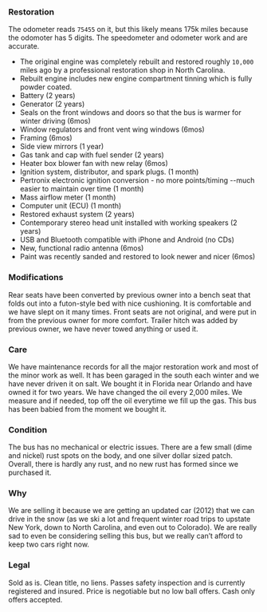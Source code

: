---
---

### Restoration ###

The odometer reads `75455` on it, but this likely means 175k miles because the odomoter has 5 digits. The speedometer and odometer work and are accurate.

* The original engine was completely rebuilt and restored roughly `10,000` miles ago by a professional restoration shop in North Carolina.
* Rebuilt engine includes new engine compartment tinning which is fully powder coated.
* Battery (2 years)
* Generator (2 years)
* Seals on the front windows and doors so that the bus is warmer for winter driving (6mos)
* Window regulators and front vent wing windows (6mos)
* Framing (6mos)
* Side view mirrors (1 year)
* Gas tank and cap with fuel sender (2 years)
* Heater box blower fan with new relay (6mos)
* Ignition system, distributor, and spark plugs. (1 month)
* Pertronix electronic ignition conversion - no more points/timing --much easier to maintain over time (1 month)
* Mass airflow meter (1 month)
* Computer unit (ECU) (1 month)
* Restored exhaust system (2 years)
* Contemporary stereo head unit installed with working speakers (2 years)
* USB and Bluetooth compatible with iPhone and Android (no CDs) 
* New, functional radio antenna (6mos)
* Paint was recently sanded and restored to look newer and nicer (6mos)

### Modifications ###
Rear seats have been converted by previous owner into a bench seat that folds out into a futon-style bed with nice cushioning. It is comfortable and we have slept on it many times. Front seats are not original, and were put in from the previous owner for more comfort. Trailer hitch was added by previous owner, we have never towed anything or used it.

### Care ###
We have maintenance records for all the major restoration work and most of the minor work as well. It has been garaged in the south each winter and we have never driven it on salt. We bought it in Florida near Orlando and have owned it for two years. We have changed the oil every 2,000 miles. We measure and if needed, top off the oil everytime we fill up the gas. This bus has been babied from the moment we bought it.

### Condition ###
The bus has no mechanical or electric issues. There are a few small (dime and nickel) rust spots on the body, and one silver dollar sized patch. Overall, there is hardly any rust, and no new rust has formed since we purchased it.

### Why ###
We are selling it because we are getting an updated car (2012) that we can drive in the snow (as we ski a lot and frequent winter road trips to upstate New York, down to North Carolina, and even out to Colorado). We are really sad to even be considering selling this bus, but we really can’t afford to keep two cars right now.

### Legal ###
Sold as is. Clean title, no liens. Passes safety inspection and is currently registered and insured.
Price is negotiable but no low ball offers. Cash only offers accepted.
